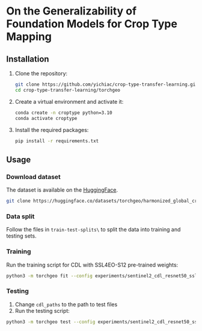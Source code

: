 # On the Generalizability of Foundation Models for Crop Type Mapping

## Installation

1. Clone the repository:
    ```sh
    git clone https://github.com/yichiac/crop-type-transfer-learning.git
    cd crop-type-transfer-learning/torchgeo
    ```

2. Create a virtual environment and activate it:
    ```sh
    conda create -n croptype python=3.10
    conda activate croptype
    ```

3. Install the required packages:
    ```sh
    pip install -r requirements.txt
    ```

## Usage

### Download dataset
The dataset is available on the [HuggingFace](https://huggingface.co/datasets/torchgeo/harmonized_global_crops).
```sh
git clone https://huggingface.co/datasets/torchgeo/harmonized_global_crops
```

### Data split
Follow the files in `train-test-splits\` to split the data into training and testing sets.

### Training
Run the training script for CDL with SSL4EO-S12 pre-trained weights:
```sh
python3 -m torchgeo fit --config experiments/sentinel2_cdl_resnet50_ssl4eo_frozen.yaml
```

### Testing
1. Change `cdl_paths` to the path to test files
2. Run the testing script:
```sh
python3 -m torchgeo test --config experiments/sentinel2_cdl_resnet50_ssl4eo_frozen.yaml --ckpt_path=...
```